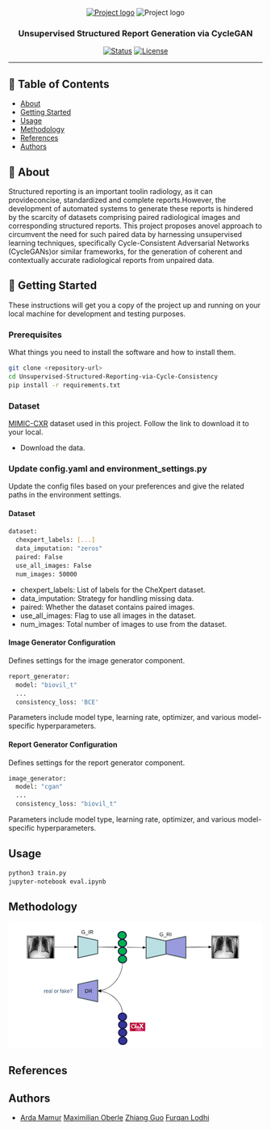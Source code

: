 <p align="center">
  <a href="" rel="noopener">
 <img width=200px height=200px src=https://raw.githubusercontent.com/gaetandi/cheXpert/85e1ad5f466b41b947f67134105eafebe313bc32//view1_frontal.jpg  alt="Project logo"></a>
  <img width=200px height=200px src=https://stanfordmlgroup.github.io/competitions/chexpert/img/logo.jpg alt="Project logo"></a>
</p>

<h3 align="center">Unsupervised Structured Report Generation via CycleGAN </h3>

<div align="center">

[![Status](https://img.shields.io/badge/status-active-success.svg)]()
[![License](https://img.shields.io/badge/license-MIT-blue.svg)](/LICENSE)

</div>

---

## 📝 Table of Contents

- [About](#about)
- [Getting Started](#getting_started)
- [Usage](#usage)
- [Methodology](#methodology)
- [References](#authors)
- [Authors](#authors)

## 🧐 About

Structured reporting is an important toolin radiology, as it can provideconcise, standardized and complete reports.However, the development of automated systems to generate these reports is hindered by the scarcity of datasets comprising paired radiological images and corresponding structured reports. This project proposes anovel approach to circumvent the need for such paired data by harnessing unsupervised learning techniques, specifically Cycle-Consistent Adversarial Networks (CycleGANs)or similar frameworks, for the generation of coherent and contextually accurate radiological reports from unpaired data.

## 🏁 Getting Started 

These instructions will get you a copy of the project up and running on your local machine for development and testing purposes.

### Prerequisites

What things you need to install the software and how to install them.

```bash
git clone <repository-url>
cd Unsupervised-Structured-Reporting-via-Cycle-Consistency
pip install -r requirements.txt
```

### Dataset
[MIMIC-CXR](https://physionet.org/content/mimic-cxr/2.0.0/) dataset used in this project. Follow the link to download it to your local.

* Download the data.

### Update config.yaml and environment_settings.py
Update the config files based on your preferences and give the related paths in the environment settings.

#### Dataset
```bash
dataset:
  chexpert_labels: [...]
  data_imputation: "zeros"
  paired: False
  use_all_images: False
  num_images: 50000
```
* chexpert_labels: List of labels for the CheXpert dataset.
* data_imputation: Strategy for handling missing data.
* paired: Whether the dataset contains paired images.
* use_all_images: Flag to use all images in the dataset.
* num_images: Total number of images to use from the dataset.

#### Image Generator Configuration
Defines settings for the image generator component.
```bash
report_generator:
  model: "biovil_t"
  ...
  consistency_loss: 'BCE'
```
Parameters include model type, learning rate, optimizer, and various model-specific hyperparameters.


#### Report Generator Configuration
Defines settings for the report generator component.
```bash
image_generator:
  model: "cgan"
  ...
  consistency_loss: "biovil_t"
```
Parameters include model type, learning rate, optimizer, and various model-specific hyperparameters.


## Usage

```bash
python3 train.py
jupyter-notebook eval.ipynb
```

## Methodology
![Result Image 2](https://github.com/ardamamur/Unsupervised-Anomaly-Detection-in-Medical-Images-via-PaDiM/blob/main/sources/network.png?raw=true)


## References


## Authors
* [Arda Mamur](https://github.com/ardamamur) [Maximilian Oberle](https://github.com/ardamamur) [Zhiang Guo](https://github.com/ardamamur) [Furqan Lodhi](https://github.com/ardamamur) 
